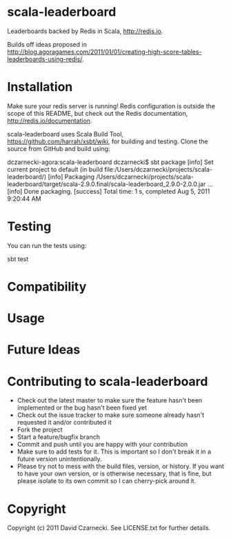 scala-leaderboard
=================

Leaderboards backed by Redis in Scala, http://redis.io.

Builds off ideas proposed in http://blog.agoragames.com/2011/01/01/creating-high-score-tables-leaderboards-using-redis/.

Installation
============

Make sure your redis server is running! Redis configuration is outside the scope of this README, but 
check out the Redis documentation, http://redis.io/documentation.

scala-leaderboard uses Scala Build Tool, https://github.com/harrah/xsbt/wiki, for building and testing. Clone the source from GitHub and build using:

  dczarnecki-agora:scala-leaderboard dczarnecki$ sbt package
  [info] Set current project to default (in build file:/Users/dczarnecki/projects/scala-leaderboard/)
  [info] Packaging /Users/dczarnecki/projects/scala-leaderboard/target/scala-2.9.0.final/scala-leaderboard_2.9.0-2.0.0.jar ...
  [info] Done packaging.
  [success] Total time: 1 s, completed Aug 5, 2011 9:20:44 AM  

Testing
=======

You can run the tests using:

  sbt test

Compatibility
============
	
Usage
============

Future Ideas
============
  
Contributing to scala-leaderboard
=================================
 
* Check out the latest master to make sure the feature hasn't been implemented or the bug hasn't been fixed yet
* Check out the issue tracker to make sure someone already hasn't requested it and/or contributed it
* Fork the project
* Start a feature/bugfix branch
* Commit and push until you are happy with your contribution
* Make sure to add tests for it. This is important so I don't break it in a future version unintentionally.
* Please try not to mess with the build files, version, or history. If you want to have your own version, or is otherwise necessary, that is fine, but please isolate to its own commit so I can cherry-pick around it.

Copyright
============

Copyright (c) 2011 David Czarnecki. See LICENSE.txt for further details.

